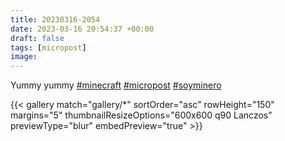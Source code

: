 ```yaml
---
title: 20230316-2054
date: 2023-03-16 20:54:37 +00:00
draft: false
tags: [micropost]
image:
---
```


<p>Yummy yummy <a href="https://mastodon.bofhers.es/tags/minecraft" class="mention hashtag" rel="tag">#<span>minecraft</span></a> <a href="https://mastodon.bofhers.es/tags/micropost" class="mention hashtag" rel="tag">#<span>micropost</span></a> <a href="https://mastodon.bofhers.es/tags/soyminero" class="mention hashtag" rel="tag">#<span>soyminero</span></a></p>


{{< gallery match="gallery/*" sortOrder="asc" 
                rowHeight="150" margins="5" thumbnailResizeOptions="600x600 q90 Lanczos"
                previewType="blur" embedPreview="true" >}}
